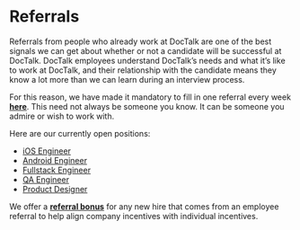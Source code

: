 # Referrals
Referrals from people who already work at DocTalk are one of the best signals we can get about whether or not a candidate will be successful at DocTalk. DocTalk employees understand DocTalk’s needs and what it’s like to work at DocTalk, and their relationship with the candidate means they know a lot more than we can learn during an interview process.

For this reason, we have made it mandatory to fill in one referral every week [**here**](https://docs.google.com/spreadsheets/d/1XZz7m42DP0edTJTfdjPJC69oGJn33X4gW6cy7bqyKlM/edit#gid=0).
This need not always be someone you know. It can be someone you admire or wish to work with.

Here are our currently open positions:
* [iOS Engineer](https://angel.co/doctalk-solutions-inc/jobs/239303-ios-engineer)
* [Android Engineer](https://angel.co/doctalk-solutions-inc/jobs/229805-android-engineer)
* [Fullstack Engineer]()
* [QA Engineer](https://angel.co/doctalk-solutions-inc/jobs/258117-senior-quality-assurance-qa-engineer)
* [Product Designer](https://angel.co/doctalk-solutions-inc/jobs/229808-product-designer)

We offer a [**referral bonus**](https://github.com/doctalk-india/handbook/blob/master/Benefits%20and%20Perks/Referral%20Bonuses.md) for any new hire that comes from an employee referral to help align company incentives with individual incentives. 